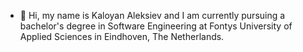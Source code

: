 - 👋 Hi, my name is Kaloyan Aleksiev and I am currently pursuing a bachelor's degree in Software Engineering at Fontys University of Applied Sciences in Eindhoven, The Netherlands.

<!---
KaloAleksiev/KaloAleksiev is a ✨ special ✨ repository because its `README.md` (this file) appears on your GitHub profile.
You can click the Preview link to take a look at your changes.
--->
